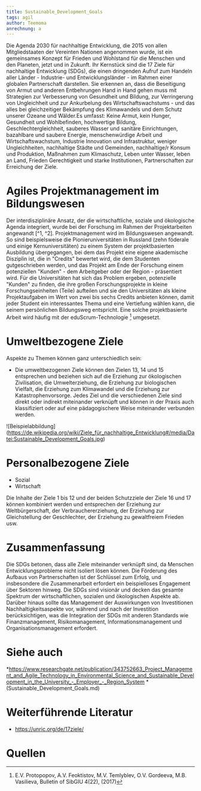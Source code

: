 ```yaml
---
title: Sustainable_Development_Goals
tags: agil
author: Teemoma
anrechnung: a
---
```


Die Agenda 2030 für nachhaltige Entwicklung, die 2015 von allen Mitgliedstaaten der Vereinten Nationen angenommen wurde, ist ein gemeinsames Konzept für Frieden und Wohlstand für die Menschen und den Planeten, jetzt und in Zukunft. Ihr Kernstück sind die 17 Ziele für nachhaltige Entwicklung (SDGs), die einen dringenden Aufruf zum Handeln aller Länder - Industrie- und Entwicklungsländer - im Rahmen einer globalen Partnerschaft darstellen. Sie erkennen an, dass die Beseitigung von Armut und anderen Entbehrungen Hand in Hand gehen muss mit Strategien zur Verbesserung von Gesundheit und Bildung, zur Verringerung von Ungleichheit und zur Ankurbelung des Wirtschaftswachstums - und das alles bei gleichzeitiger Bekämpfung des Klimawandels und dem Schutz unserer Ozeane und Wälder.Es umfasst: Keine Armut, kein Hunger, Gesundheit und Wohlbefinden, hochwertige Bildung, Geschlechtergleichheit, sauberes Wasser und sanitäre Einrichtungen, bazahlbare und saubere Energie, menschenwürdige Arbeit und Wirtschaftswachstum, Industrie Innovation und Infrastruktur, weniger Ungleichheiten, nachhaltige Städte und Gemeinden, nachhaltige/r Konsum und Produktion, Maßnahmen zum Klimaschutz, Leben unter Wasser, leben an Land, Frieden Gerechtigkeit und starke Institutionen, Partnerschaften zur Erreichung der Ziele.


# Agiles Projektmanagement im Bildungswesen

Der interdisziplinäre Ansatz, der die wirtschaftliche, soziale und ökologische Agenda integriert, wurde bei der Forschung im Rahmen der Projektarbeiten angewandt [^1, ^2].
Projektmanagement wird im Bildungswesen angewandt. So sind beispielsweise die Pionieruniversitäten in Russland (zehn föderale und einige Kernuniversitäten) zu einem System der projektbasierten Ausbildung übergegangen, bei dem das Projekt eine eigene akademische Disziplin ist, die in "Credits" bewertet wird, die dem Studenten gutgeschrieben werden, und das Projekt am Ende der Forschung einem potenziellen "Kunden" - dem Arbeitgeber oder der Region - präsentiert wird. Für die Universitäten hat sich das Problem ergeben, potenzielle "Kunden" zu finden, die ihre großen Forschungsprojekte in kleine Forschungseinheiten (Teile) aufteilen und sie den Universitäten als kleine Projektaufgaben im Wert von zwei bis sechs Credits anbieten können, damit jeder Student ein interessantes Thema und eine Vertiefung wählen kann, die seinem persönlichen Bildungsweg entspricht. Eine solche projektbasierte Arbeit wird häufig mit der eduScrum-Technologie [^3] umgesetzt.


# Umweltbezogene Ziele

Aspekte zu Themen können ganz unterschiedlich sein:

* Die umweltbezogenen Ziele können den Zielen 13, 14 und 15 entsprechen und beziehen sich auf die Erziehung zur ökologischen Zivilisation, die Umwelterziehung, die Erziehung zur biologischen Vielfalt, die Erziehung zum Klimawandel und die Erziehung zur Katastrophenvorsorge. Jedes Ziel und die verschiedenen Ziele sind direkt oder indirekt miteinander verknüpft und können in der Praxis auch klassifiziert oder auf eine pädagogischere Weise miteinander verbunden werden.

![Beispielabbildung] (https://de.wikipedia.org/wiki/Ziele_für_nachhaltige_Entwicklung#/media/Datei:Sustainable_Development_Goals.jpg)


# Personalbezogene Ziele

* Sozial
* Wirtschaft

Die Inhalte der Ziele 1 bis 12 und der beiden Schutzziele der Ziele 16 und 17 können kombiniert werden und entsprechen der Erziehung zur Weltbürgerschaft, der Verbrauchererziehung, der Erziehung zur Gleichstellung der Geschlechter, der Erziehung zu gewaltfreiem Frieden usw.


# Zusammenfassung

Die SDGs betonen, dass alle Ziele miteinander verknüpft sind, da Menschen Entwicklungsprobleme nicht isoliert lösen können. Die Förderung des Aufbaus von Partnerschaften ist der Schlüssel zum Erfolg, und insbesondere die Zusammenarbeit erfordert ein beispielloses Engagement über Sektoren hinweg. Die SDGs sind visionär und decken das gesamte Spektrum der wirtschaftlichen, sozialen und ökologischen Aspekte ab. Darüber hinaus sollte das Management der Auswirkungen von Investitionen Nachhaltigkeitsaspekte vor, während und nach der Investition berücksichtigen, was die Integration der SDGs mit anderen Standards wie Finanzmanagement, Risikomanagement, Informationsmanagement und Organisationsmanagement erfordert.



# Siehe auch

*https://www.researchgate.net/publication/343752663_Project_Management_and_Agile_Technology_in_Environmental_Science_and_Sustainable_Development_in_the_University_-_Employer_-_Region_System
*(Sustainable_Development_Goals.md)

# Weiterführende Literatur

* https://unric.org/de/17ziele/

# Quellen

[^1]: G.M. Abdurakhmanov,  N.O. Huseynova,  Yu.Yu.  Ivanushenko, S.V.  Prokopchik,  D.I. Kadieva, Z.I. Soltanmuradova, South of Russia: ecology, development 3, (2017)
[^2]: Yu.M. Grishaeva, I.V. Wagner, Z.N. Tkacheva, A.M. Lugovskoy, P.N. Moro, South of Russia: ecology, development 13(3), 159-166 (2018)
[^3]: E.V. Protopopov,  A.V.  Feoktistov,  M.V. Temlyblev,  O.V.  Gordeeva,  M.B.  Vasilieva, Bulletin of SibGIU 4(22), (2017)





